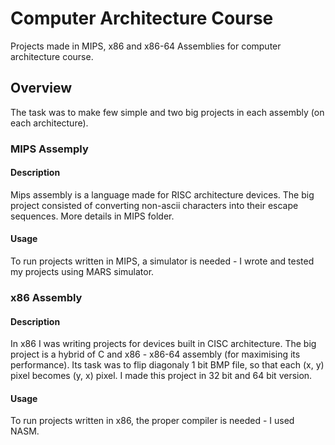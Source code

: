 # Computer Architecture Course

Projects made in MIPS, x86 and x86-64 Assemblies for computer architecture course.

## Overview

The task was to make few simple and two big projects in each assembly (on each architecture).

### MIPS Assemply

#### Description

Mips assembly is a language made for RISC architecture devices. The big project consisted of converting non-ascii characters into their escape sequences. More details in MIPS folder.

#### Usage

To run projects written in MIPS, a simulator is needed - I wrote and tested my projects using MARS simulator.

### x86 Assembly

#### Description

In x86 I was writing projects for devices built in CISC architecture. The big project is a hybrid of C and x86 - x86-64 assembly (for maximising its performance). Its task was to flip diagonaly 1 bit BMP file, so that each (x, y) pixel becomes (y, x) pixel. I made this project in 32 bit and 64 bit version.

#### Usage

To run projects written in x86, the proper compiler is needed - I used NASM.
